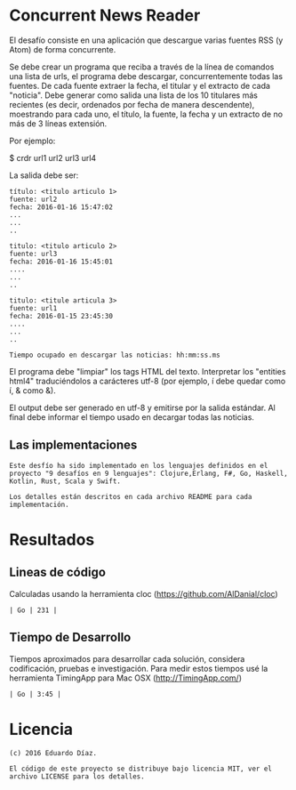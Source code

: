 # Concurrent News Reader

El desafío consiste en una aplicación que descargue varias fuentes RSS (y Atom) de forma concurrente.

Se debe crear un programa que reciba a través de la línea de comandos una lista de urls, el programa debe descargar, concurrentemente todas las fuentes. 
De cada fuente extraer la fecha, el titular y el extracto de cada "noticia".
Debe generar como salida una lista de los 10 titulares más recientes (es decir, ordenados por fecha de manera descendente), moestrando para cada uno, el título, la fuente, la fecha y un extracto de no más de 3 líneas extensión.

Por ejemplo:
   

   $ crdr url1 url2 url3 url4

La salida debe ser:

    título: <titulo articulo 1>
    fuente: url2
    fecha: 2016-01-16 15:47:02
    ...
    ...
    ..

    titulo: <titulo articulo 2>
    fuente: url3
    fecha: 2016-01-16 15:45:01
    ....
    ...
    ..

    titulo: <titule articula 3>
    fuente: url1
    fecha: 2016-01-15 23:45:30
    ....
    ...
    ..

    Tiempo ocupado en descargar las noticias: hh:mm:ss.ms


El programa debe "limpiar" los tags HTML del texto. Interpretar los "entities html4"  traduciéndolos a carácteres utf-8 (por ejemplo, &iacute; debe quedar como í, &amp; como &).

El output debe ser generado en utf-8 y emitirse por la salida estándar.
Al final debe informar el tiempo usado en decargar todas las noticias.



## Las implementaciones
	
	Este desfío ha sido implementado en los lenguajes definidos en el proyecto "9 desafíos en 9 lenguajes": Clojure,Erlang, F#, Go, Haskell, Kotlin, Rust, Scala y Swift.

	Los detalles están descritos en cada archivo README para cada implementación.

# Resultados

## Lineas de código

  Calculadas usando la herramienta cloc (https://github.com/AlDanial/cloc)

    | Go | 231 |   

## Tiempo de Desarrollo

   Tiempos aproximados para desarrollar cada solución, considera codificación, pruebas e investigación.
   Para medir estos tiempos usé la herramienta TimingApp para Mac OSX (http://TimingApp.com/)

    | Go | 3:45 |  

# Licencia

	(c) 2016 Eduardo Díaz.

	El código de este proyecto se distribuye bajo licencia MIT, ver el archivo LICENSE para los detalles.


